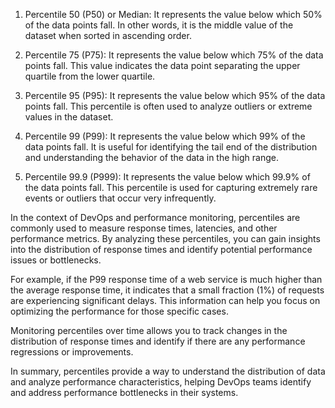1.  Percentile 50 (P50) or Median: It represents the value below which 50% of the data points fall. In other words, it is the middle value of the dataset when sorted in ascending order.
    
2.  Percentile 75 (P75): It represents the value below which 75% of the data points fall. This value indicates the data point separating the upper quartile from the lower quartile.
    
3.  Percentile 95 (P95): It represents the value below which 95% of the data points fall. This percentile is often used to analyze outliers or extreme values in the dataset.
    
4.  Percentile 99 (P99): It represents the value below which 99% of the data points fall. It is useful for identifying the tail end of the distribution and understanding the behavior of the data in the high range.
    
5.  Percentile 99.9 (P999): It represents the value below which 99.9% of the data points fall. This percentile is used for capturing extremely rare events or outliers that occur very infrequently.
    

In the context of DevOps and performance monitoring, percentiles are commonly used to measure response times, latencies, and other performance metrics. By analyzing these percentiles, you can gain insights into the distribution of response times and identify potential performance issues or bottlenecks.

For example, if the P99 response time of a web service is much higher than the average response time, it indicates that a small fraction (1%) of requests are experiencing significant delays. This information can help you focus on optimizing the performance for those specific cases.

Monitoring percentiles over time allows you to track changes in the distribution of response times and identify if there are any performance regressions or improvements.

In summary, percentiles provide a way to understand the distribution of data and analyze performance characteristics, helping DevOps teams identify and address performance bottlenecks in their systems.